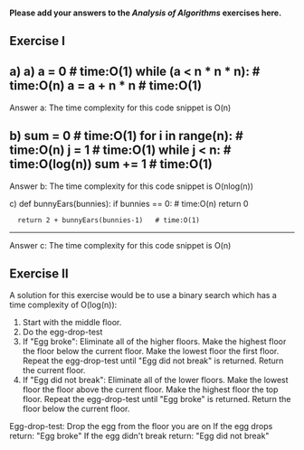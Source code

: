 #### Please add your answers to the ***Analysis of  Algorithms*** exercises here.

## Exercise I

a)
a)  a = 0                 # time:O(1) 
    while (a < n * n * n):  # time:O(n)
      a = a + n * n       # time:O(1) 
----
Answer a: The time complexity for this code snippet is O(n)


b)  sum = 0         # time:O(1) 
    for i in range(n): # time:O(n)
      j = 1          # time:O(1)
      while j < n:   # time:O(log(n))
        sum += 1    # time:O(1)
----
Answer b: The time complexity for this code snippet is O(nlog(n))


c)  def bunnyEars(bunnies):
      if bunnies == 0:      # time:O(n)
        return 0

      return 2 + bunnyEars(bunnies-1)   # time:O(1) 
----
Answer c: The time complexity for this code snippet is O(n)

## Exercise II
A solution for this exercise would be to use a binary search which has a time complexity of O(log(n)):

1. Start with the middle floor.
2. Do the egg-drop-test
3. If "Egg broke":
     Eliminate all of the higher floors.
     Make the highest floor the floor below the current floor.
     Make the lowest floor the first floor.
     Repeat the egg-drop-test until "Egg did not break" is returned.
     Return the current floor.
4. If "Egg did not break":
     Eliminate all of the lower floors.
     Make the lowest floor the floor above the current floor.
     Make the highest floor the top floor.
     Repeat the egg-drop-test until "Egg broke" is returned.
     Return the floor below the current floor.

Egg-drop-test:
    Drop the egg from the floor you are on
    If the egg drops return: "Egg broke"
    If the egg didn't break return: "Egg did not break"


